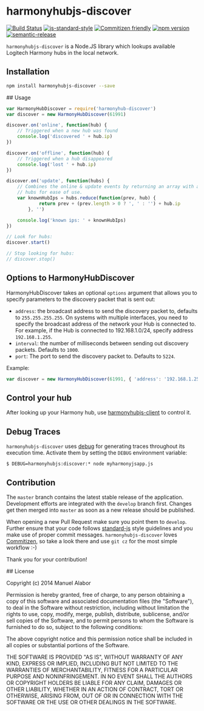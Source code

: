 # harmonyhubjs-discover
[![Build Status](https://travis-ci.org/swissmanu/harmonyhubjs-discover.svg)](https://travis-ci.org/swissmanu/harmonyhubjs-discover) [![js-standard-style](https://img.shields.io/badge/code%20style-standard-brightgreen.svg)](http://standardjs.com/) [![Commitizen friendly](https://img.shields.io/badge/commitizen-friendly-brightgreen.svg)](http://commitizen.github.io/cz-cli/) [![npm version](https://badge.fury.io/js/harmonyhubjs-discover.svg)](http://badge.fury.io/js/harmonyhubjs-discover) [![semantic-release](https://img.shields.io/badge/%20%20%F0%9F%93%A6%F0%9F%9A%80-semantic--release-e10079.svg)](https://github.com/semantic-release/semantic-release)

`harmonyhubjs-discover` is a Node.JS library which lookups available Logitech Harmony hubs in the local network.


## Installation

```bash
npm install harmonyhubjs-discover --save
```

## Usage

```javascript
var HarmonyHubDiscover = require('harmonyhub-discover')
var discover = new HarmonyHubDiscover(61991)

discover.on('online', function(hub) {
	// Triggered when a new hub was found
	console.log('discovered ' + hub.ip)
})

discover.on('offline', function(hub) {
	// Triggered when a hub disappeared
	console.log('lost ' + hub.ip)
})

discover.on('update', function(hubs) {
	// Combines the online & update events by returning an array with all known
	// hubs for ease of use.
	var knownHubIps = hubs.reduce(function(prev, hub) {
			return prev + (prev.length > 0 ? ', ' : '') + hub.ip
		}, '')

	console.log('known ips: ' + knownHubIps)
})

// Look for hubs:
discover.start()

// Stop looking for hubs:
// discover.stop()
```

## Options to HarmonyHubDiscover

HarmonyHubDiscover takes an optional `options` argument that allows you to specify parameters to the discovery packet that is sent out:
* `address`: the broadcast address to send the discovery packet to, defaults to `255.255.255.255`. On systems with multiple interfaces, you need to specify the broadcast address of the network your Hub is connected to. For example, if the Hub is connected to 192.168.1.0/24, specify address `192.168.1.255`.
* `interval`: the number of milliseconds between sending out discovery packets. Defaults to `1000`.
* `port`: The port to send the discovery packet to. Defaults to `5224`.

Example:
```javascript
var discover = new HarmonyHubDiscover(61991, { 'address': '192.168.1.255' })
```

## Control your hub

After looking up your Harmony hub, use [harmonyhubjs-client](https://github.com/swissmanu/harmonyhubjs-client) to control it.


## Debug Traces

`harmonyhubjs-discover` uses [debug](https://github.com/visionmedia/debug) for generating traces throughout its execution time. Activate them by setting the `DEBUG` environment variable:

	$ DEBUG=harmonyhubjs:discover:* node myharmonyjsapp.js

## Contribution

The `master` branch contains the latest stable release of the application.
Development efforts are integrated with the `develop` branch first. Changes get then merged into `master` as soon as a new release should be published.

When opening a new Pull Request make sure you point them to `develop`. Further ensure that your code follows [standard-js](http://standardjs.com/) style guidelines and you make use of proper commit messages. `harmonyhubjs-discover` loves [Commitizen](http://commitizen.github.io/cz-cli/), so take a look there and use `git cz` for the most simple workflow :-)

Thank you for your contribution!

## License

Copyright (c) 2014 Manuel Alabor

Permission is hereby granted, free of charge, to any person obtaining a copy of this software and associated documentation files (the "Software"), to deal in the Software without restriction, including without limitation the rights to use, copy, modify, merge, publish, distribute, sublicense, and/or sell copies of the Software, and to permit persons to whom the Software is furnished to do so, subject to the following conditions:

The above copyright notice and this permission notice shall be included in all copies or substantial portions of the Software.

THE SOFTWARE IS PROVIDED "AS IS", WITHOUT WARRANTY OF ANY KIND, EXPRESS OR IMPLIED, INCLUDING BUT NOT LIMITED TO THE WARRANTIES OF MERCHANTABILITY, FITNESS FOR A PARTICULAR PURPOSE AND NONINFRINGEMENT. IN NO EVENT SHALL THE AUTHORS OR COPYRIGHT HOLDERS BE LIABLE FOR ANY CLAIM, DAMAGES OR OTHER LIABILITY, WHETHER IN AN ACTION OF CONTRACT, TORT OR OTHERWISE, ARISING FROM, OUT OF OR IN CONNECTION WITH THE SOFTWARE OR THE USE OR OTHER DEALINGS IN THE SOFTWARE.

